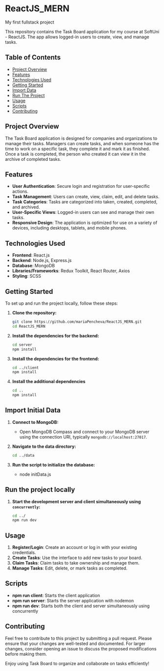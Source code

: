 # ReactJS_MERN
My first fullstack project

This repository contains the Task Board application for my course at SoftUni - ReactJS. The app allows logged-in users to create, view, and manage tasks. 


## Table of Contents

- [Project Overview](#project-overview)
- [Features](#features)
- [Technologies Used](#technologies-used)
- [Getting Started](#getting-started)
- [Import Data](#import-initial-data)
- [Run The Project](#run-the-project-locally)
- [Usage](#usage)
- [Scripts](#scripts)
- [Contributing](#contributing)

## Project Overview

The Task Board application is designed for companies and organizations to manage their tasks. Managers can create tasks, and when someone has the time to work on a specific task, they complete it and mark it as finished. Once a task is completed, the person who created it can view it in the archive of completed tasks.


## Features

- **User Authentication**: Secure login and registration for user-specific actions.
- **Task Management**: Users can create, view, claim, edit, and delete tasks.
- **Task Categories**: Tasks are categorized into taken, created, completed, and archived.
- **User-Specific Views**: Logged-in users can see and manage their own tasks.
- **Responsive Design**: The application is optimized for use on a variety of devices, including desktops, tablets, and mobile phones.


## Technologies Used

- **Frontend**: React.js
- **Backend**: Node.js, Express.js
- **Database**: MongoDB
- **Libraries/Frameworks**: Redux Toolkit, React Router, Axios
- **Styling**: SCSS


## Getting Started

To set up and run the project locally, follow these steps:

1. **Clone the repository:**

   ```sh
   git clone https://github.com/mariaPencheva/ReactJS_MERN.git
   cd ReactJS_MERN
   ```

2. **Install the dependencies for the backend:**

   ```sh
   cd server
   npm install
   ```

3. **Install the dependencies for the frontend:**

   ```sh
   cd ../client
   npm install   
   ```

4. **Install the additional dependencies**

    ```sh
   cd ..
   npm install   
   ```


## Import Initial Data

1. **Connect to MongoDB:**

   - Open MongoDB Compass and connect to your MongoDB server using the connection URI, typically `mongodb://localhost:27017`.

2. **Navigate to the data directory:**

   ```sh
   cd ../data
   ```

3. **Run the script to initialize the database:**

   - node initData.js

## Run the project locally   

1. **Start the development server and client simultaneously using `concurrently`:**

   ```sh
   cd ../
   npm run dev
   ```


## Usage

1. **Register/Login**: Create an account or log in with your existing credentials.
2. **Create Tasks**: Use the interface to add new tasks to your board.
3. **Claim Tasks**: Claim tasks to take ownership and manage them.
4. **Manage Tasks**: Edit, delete, or mark tasks as completed.


## Scripts

- **npm run client**: Starts the client application
- **npm run server**: Starts the server application with nodemon
- **npm run dev**: Starts both the client and server simultaneously using concurrently


## Contributing

Feel free to contribute to this project by submitting a pull request. Please ensure that your changes are well-tested and documented. For larger changes, consider opening an issue to discuss the proposed modifications before making them.

Enjoy using Task Board to organize and collaborate on tasks efficiently!